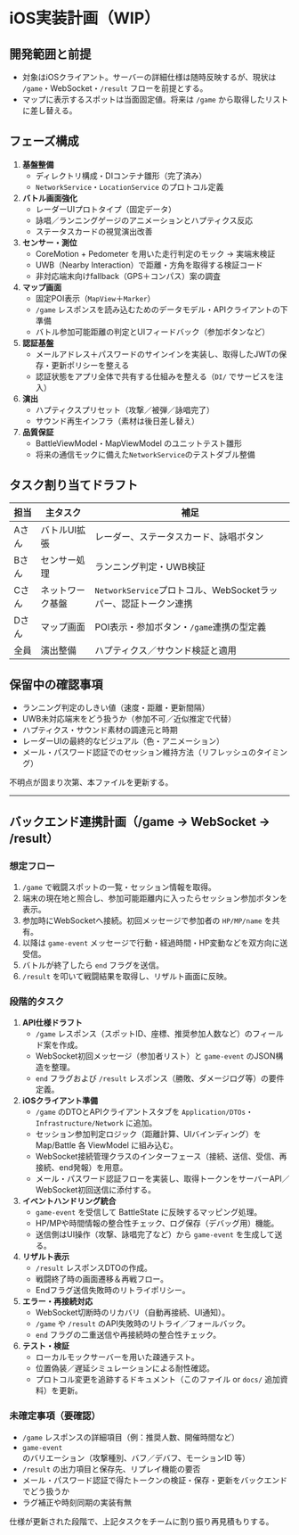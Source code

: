 # iOS実装計画（WIP）

## 開発範囲と前提
- 対象はiOSクライアント。サーバーの詳細仕様は随時反映するが、現状は `/game`・WebSocket・`/result` フローを前提とする。
- マップに表示するスポットは当面固定値。将来は `/game` から取得したリストに差し替える。

## フェーズ構成
1. **基盤整備**  
   - ディレクトリ構成・DIコンテナ雛形（完了済み）  
   - `NetworkService`・`LocationService` のプロトコル定義
2. **バトル画面強化**  
   - レーダーUIプロトタイプ（固定データ）  
   - 詠唱／ランニングゲージのアニメーションとハプティクス反応  
   - ステータスカードの視覚演出改善
3. **センサー・測位**  
   - CoreMotion + Pedometer を用いた走行判定のモック → 実端末検証  
   - UWB（Nearby Interaction）で距離・方角を取得する検証コード  
   - 非対応端末向けfallback（GPS＋コンパス）案の調査
4. **マップ画面**  
   - 固定POI表示（`MapView`＋`Marker`）  
   - `/game` レスポンスを読み込むためのデータモデル・APIクライアントの下準備  
   - バトル参加可能距離の判定とUIフィードバック（参加ボタンなど）
5. **認証基盤**  
   - メールアドレス＋パスワードのサインインを実装し、取得したJWTの保存・更新ポリシーを整える  
   - 認証状態をアプリ全体で共有する仕組みを整える（`DI/` でサービスを注入）
6. **演出**  
   - ハプティクスプリセット（攻撃／被弾／詠唱完了）  
   - サウンド再生インフラ（素材は後日差し替え）
7. **品質保証**  
   - BattleViewModel・MapViewModel のユニットテスト雛形  
   - 将来の通信モックに備えた`NetworkService`のテストダブル整備

## タスク割り当てドラフト
| 担当 | 主タスク | 補足 |
| ---- | -------- | ---- |
| Aさん | バトルUI拡張 | レーダー、ステータスカード、詠唱ボタン |
| Bさん | センサー処理 | ランニング判定・UWB検証 |
| Cさん | ネットワーク基盤 | `NetworkService`プロトコル、WebSocketラッパー、認証トークン連携 |
| Dさん | マップ画面 | POI表示・参加ボタン・`/game`連携の型定義 |
| 全員 | 演出整備 | ハプティクス／サウンド検証と適用 |

## 保留中の確認事項
- ランニング判定のしきい値（速度・距離・更新間隔）
- UWB未対応端末をどう扱うか（参加不可／近似推定で代替）
- ハプティクス・サウンド素材の調達元と時期
- レーダーUIの最終的なビジュアル（色・アニメーション）
- メール・パスワード認証でのセッション維持方法（リフレッシュのタイミング）

不明点が固まり次第、本ファイルを更新する。

---

## バックエンド連携計画（/game → WebSocket → /result）

### 想定フロー
1. `/game` で戦闘スポットの一覧・セッション情報を取得。  
2. 端末の現在地と照合し、参加可能距離内に入ったらセッション参加ボタンを表示。  
3. 参加時にWebSocketへ接続。初回メッセージで参加者の `HP/MP/name` を共有。  
4. 以降は `game-event` メッセージで行動・経過時間・HP変動などを双方向に送受信。  
5. バトルが終了したら `end` フラグを送信。  
6. `/result` を叩いて戦闘結果を取得し、リザルト画面に反映。

### 段階的タスク
1. **API仕様ドラフト**  
   - `/game` レスポンス（スポットID、座標、推奨参加人数など）のフィールド案を作成。  
   - WebSocket初回メッセージ（参加者リスト）と `game-event` のJSON構造を整理。  
   - `end` フラグおよび `/result` レスポンス（勝敗、ダメージログ等）の要件定義。
2. **iOSクライアント準備**  
   - `/game` のDTOとAPIクライアントスタブを `Application/DTOs`・`Infrastructure/Network` に追加。  
   - セッション参加判定ロジック（距離計算、UIバインディング）を Map/Battle 各 ViewModel に組み込む。  
   - WebSocket接続管理クラスのインターフェース（接続、送信、受信、再接続、end発報）を用意。  
   - メール・パスワード認証フローを実装し、取得トークンをサーバーAPI／WebSocket初回送信に添付する。
3. **イベントハンドリング統合**  
   - `game-event` を受信して BattleState に反映するマッピング処理。  
   - HP/MPや時間情報の整合性チェック、ログ保存（デバッグ用）機能。  
   - 送信側はUI操作（攻撃、詠唱完了など）から `game-event` を生成して送る。
4. **リザルト表示**  
   - `/result` レスポンスDTOの作成。  
   - 戦闘終了時の画面遷移＆再戦フロー。  
   - Endフラグ送信失敗時のリトライポリシー。
5. **エラー・再接続対応**  
   - WebSocket切断時のリカバリ（自動再接続、UI通知）。  
   - `/game` や `/result` のAPI失敗時のリトライ／フォールバック。  
   - `end` フラグの二重送信や再接続時の整合性チェック。
6. **テスト・検証**  
   - ローカルモックサーバーを用いた疎通テスト。  
   - 位置偽装／遅延シミュレーションによる耐性確認。  
   - プロトコル変更を追跡するドキュメント（このファイル or `docs/` 追加資料）を更新。

### 未確定事項（要確認）
- `/game` レスポンスの詳細項目（例：推奨人数、開催時間など）  
- `game-event` のバリエーション（攻撃種別、バフ／デバフ、モーションID 等）  
- `/result` の出力項目と保存先、リプレイ機能の要否  
- メール・パスワード認証で得たトークンの検証・保存・更新をバックエンドでどう扱うか  
- ラグ補正や時刻同期の実装有無

仕様が更新された段階で、上記タスクをチームに割り振り再見積もりする。
